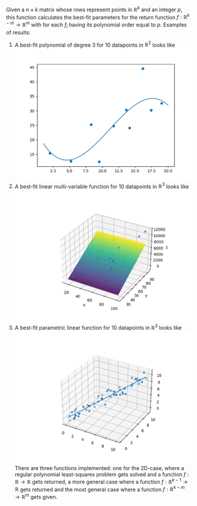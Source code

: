 Given a $n\times k$ matrix whose rows represent points in $\mathbb{R}^k$ and an integer $p$, this function calculates the best-fit parameters for the return function $f:\mathbb{R}^{k-m}\to \mathbb{R}^m$ with for each $f_i$ having its polynomial order equal to $p$.
Examples of results:
1. A best-fit polynomial of degree 3 for 10 datapoints in $\mathbb{R}^2$ looks like
![Logo](test_2D.png)
2. A best-fit linear multi-variable function for 10 datapoints in $\mathbb{R}^3$ looks like
![Logo](test_3D.png)
3. A best-fit parametric linear function for 10 datapoints in $\mathbb{R}^3$ looks like
![Logo](test_parametrisation.png)
There are three functions implemented: one for the 2D-case, where a regular polynomial least-squares problem gets solved and a function $f:\mathbb{R}\to\mathbb{R}$ gets returned, a more general case where a function $f:\mathbb{R}^{k-1}\to\mathbb{R}$ gets returned and the most general case where a function $f:\mathbb{R}^{k-m}\to\mathbb{R}^m$ gets given.
